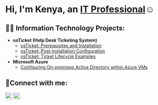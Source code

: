 <h1>Hi, I'm Kenya, an <a href="https://linkedin.com/in/kingofithelp">IT Professional</a>☺</h1>

<h2>👨‍💻 Information Technology Projects:</h2>

- <b>osTicket (Help Desk Ticketing System)</b>
  - [osTicket: Prerequisites and Installation](https://github.com/kingofithelp/osticket-prereqs)
  - [osTicket: Post-Installation Configuration](https://github.com/kingofithelp/post-install-config)
  - [osTicket: Ticket Lifecycle Examples](https://github.com/kingofithelp/ticket-lifecycle)
- <b>Microsoft Azure</b>
  - [Configuring On-premises Active Directory within Azure VMs](https://github.com/kingofithelp/configure-ad)

<h2>🤳Connect with me:</h2>


[<img align="left" alt="Josh | LinkedIn" width="22px" src="https://cdn.jsdelivr.net/npm/simple-icons@v3/icons/linkedin.svg" />][linkedin]
[<img align="left" alt="Josh | Instagram" width="22px" src="https://cdn.jsdelivr.net/npm/simple-icons@v3/icons/instagram.svg" />][instagram]

[twitter]: https://twitter.com/Josh
[instagram]: https://www.instagram.com/Josh
[linkedin]: https://linkedin.com/in/Josh



